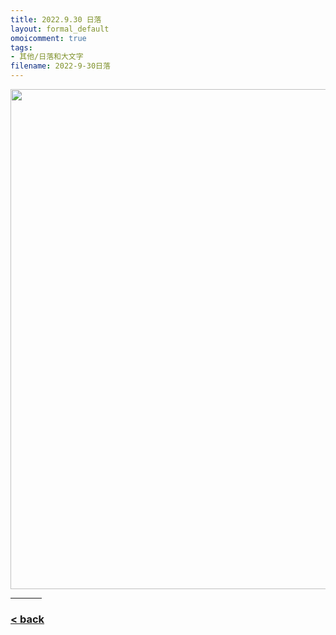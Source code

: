 ```yaml
---
title: 2022.9.30 日落
layout: formal_default
omoicomment: true
tags:
- 其他/日落和大文字
filename: 2022-9-30日落
---
```


<img src="https://drive.google.com/thumbnail?id=1bOfU-edUZikqDyWDYslNLNM1jwt24Ita&sz=w1500" width="800px"/>
<hr style="width:50px;text-align:left;margin-left:0">
  
### [< back](https://wzetto.github.io/wz369.github.io/omoi_main/omoi.html)

<script>
  window.onload = function(){
    let txt = document.getElementById("side_text");
    txt.innerHTML = "关灯，享受今年最后几次夕烧";
  }
</script>
  
